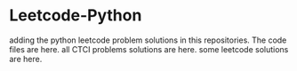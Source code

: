 # Leetcode-Python
adding the python leetcode problem solutions in this repositories. 
The code files are here.
all CTCI problems solutions are here.
some leetcode solutions are here.































































































































































































































































































































































































